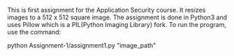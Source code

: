﻿This is first assignment for the Application Security course. It resizes images to a 512 x 512 square image.
The assignment is done in Python3 and uses Pillow which is a PIL(Python Imaging Library) fork. To run the program, use the command:

python Assignment-1/assignment1.py "image_path"
